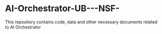 # AI-Orchestrator-UB---NSF-

This repository contains code, data and other necessary documents related to AI Orchestrator
